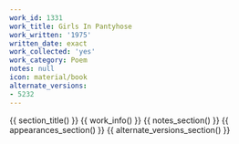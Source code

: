 ```yaml
---
work_id: 1331
work_title: Girls In Pantyhose
work_written: '1975'
written_date: exact
work_collected: 'yes'
work_category: Poem
notes: null
icon: material/book
alternate_versions:
- 5232
---
```


{{ section_title() }}
{{ work_info() }}
{{ notes_section() }}
{{ appearances_section() }}
{{ alternate_versions_section() }}